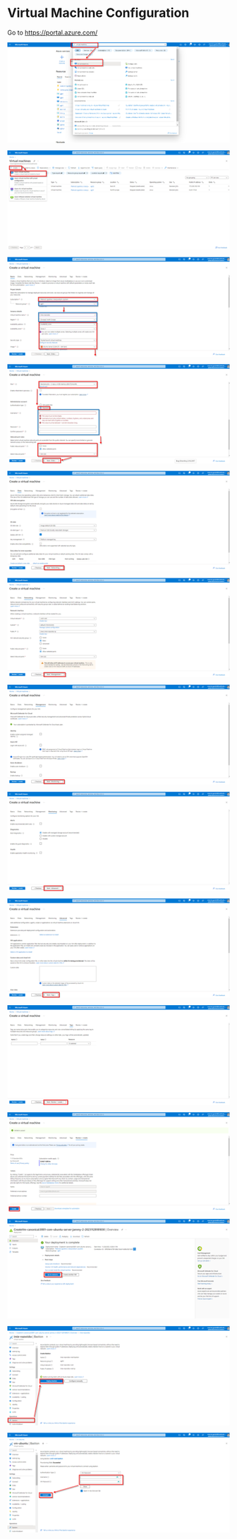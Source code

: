 # Virtual Machine Configuration

Go to https://portal.azure.com/

![Alt text](1.png)

![Alt text](1(1).png)

![Alt text](1(2).png)

![Alt text](1(3).png)

![Alt text](1(4).png)

![Alt text](1(5).png)

![Alt text](1(6).png)

![Alt text](1(7).png)

![Alt text](1(8).png)

![Alt text](1(9).png)

![Alt text](1(10).png)

![Alt text](1(11).png)

![Alt text](1(12).png)

![Alt text](1(13).png)
